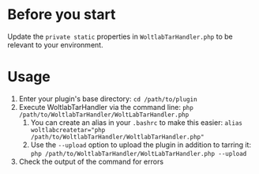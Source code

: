 # Before you start
Update the `private static` properties in `WoltlabTarHandler.php` to be relevant to your environment.
# Usage
1. Enter your plugin's base directory: `cd /path/to/plugin`
1. Execute WoltlabTarHandler via the command line: `php /path/to/WoltlabTarHandler/WoltLabTarHandler.php`
   1. You can create an alias in your `.bashrc` to make this easier: `alias woltlabcreatetar="php /path/to/WoltlabTarHandler/WoltlabTarHandler.php"`
   1. Use the `--upload` option to  upload the plugin in addition to tarring it: `php /path/to/WoltlabTarHandler/WoltLabTarHandler.php --upload`
1. Check the output of the command for errors
